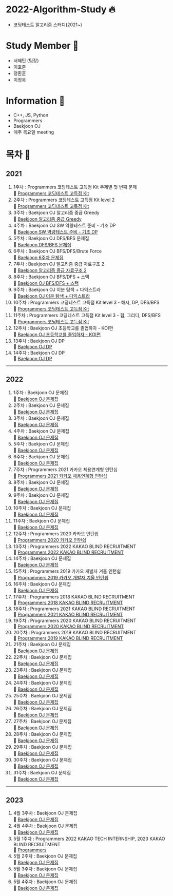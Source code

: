 # 2022-Algorithm-Study &#128293;

- 코딩테스트 알고리즘 스터디(2021~)

# Study Member &#128100;

- 서혜민 (팀장)
- 이호준
- 정환훈
- 이정욱

# Information &#128227;

- C++, JS, Python
- Programmers
- Baekjoon OJ
- 매주 목요일 meeting

# 목차 &#128204;

## 2021

1. 1주차 : Programmers 코딩테스트 고득점 Kit 주제별 첫 번째 문제  
   📖 [Programmers 코딩테스트 고득점 Kit](https://programmers.co.kr/learn/challenges)
2. 2주차 : Programmers 코딩테스트 고득점 Kit level 2  
   📖 [Programmers 코딩테스트 고득점 Kit](https://programmers.co.kr/learn/challenges)
3. 3주차 : Baekjoon OJ 알고리즘 중급 Greedy  
   📖 [Baekjoon 알고리즘 중급 Greedy](https://www.acmicpc.net/workbook/view/3978)
4. 4주차 : Baekjoon OJ SW 역량테스트 준비 - 기초 DP  
   📖 [Baekjoon SW 역량테스트 준비 - 기초 DP](https://www.acmicpc.net/workbook/view/3939)
5. 5주차 : Baekjoon OJ DFS/BFS 문제집  
   📖 [Baekjoon DFS/BFS 문제집](https://www.acmicpc.net/workbook/view/8507)
6. 6주차 : Baekjoon OJ BFS/DFS/Brute Force  
   📖 [Baekjoon 6주차 문제집](https://www.acmicpc.net/workbook/view/8641)
7. 7주차 : Baekjoon OJ 알고리즘 중급 자료구조 2  
   📖 [Baekjoon 알고리즘 중급 자료구조 2](https://www.acmicpc.net/workbook/view/3991)
8. 8주차 : Baekjoon OJ BFS/DFS + 스택  
   📖 [Baekjoon OJ BFS/DFS + 스택](https://www.acmicpc.net/workbook/view/8760)
9. 9주차 : Baekjoon OJ 이분 탐색 + 다익스트라  
   📖 [Baekjoon OJ 이분 탐색 + 다익스트라](https://www.acmicpc.net/workbook/view/8856)
10. 10주차 : Programmers 코딩테스트 고득점 Kit level 3 - 해시, DP, DFS/BFS  
    📖 [Programmers 코딩테스트 고득점 Kit](https://programmers.co.kr/learn/challenges)
11. 11주차 : Programmers 코딩테스트 고득점 Kit level 3 - 힙, 그리디, DFS/BFS  
    📖 [Programmers 코딩테스트 고득점 Kit](https://programmers.co.kr/learn/challenges)
12. 12주차 : Baekjoon OJ 초등학교를 졸업하자 - KOI편  
    📖 [Baekjoon OJ 초등학교를 졸업하자 - KOI편 ](https://www.acmicpc.net/workbook/view/140)
13. 13주차 : Baekjoon OJ DP  
    📖 [Baekjoon OJ DP](https://www.acmicpc.net/workbook/view/9077)
14. 14주차 : Baekjoon OJ DP  
    📖 [Baekjoon OJ DP](https://www.acmicpc.net/workbook/view/9146)

---

## 2022

1. 1주차 : Baekjoon OJ 문제집  
   📖 [Baekjoon OJ 문제집](https://www.acmicpc.net/workbook/view/9741)
2. 2주차 : Baekjoon OJ 문제집  
   📖 [Baekjoon OJ 문제집](https://www.acmicpc.net/workbook/view/9889)
3. 3주차 : Baekjoon OJ 문제집  
   📖 [Baekjoon OJ 문제집](https://www.acmicpc.net/workbook/view/10028)
4. 4주차 : Baekjoon OJ 문제집  
   📖 [Baekjoon OJ 문제집](https://www.acmicpc.net/workbook/view/10085)
5. 5주차 : Baekjoon OJ 문제집  
   📖 [Baekjoon OJ 문제집](https://www.acmicpc.net/workbook/view/10221)
6. 6주차 : Baekjoon OJ 문제집  
   📖 [Baekjoon OJ 문제집](https://www.acmicpc.net/workbook/view/10370)
7. 7주차 : Programmers 2021 카카오 체용연계형 인턴십  
   📖 [Programmers 2021 카카오 체용연계형 인턴십](https://programmers.co.kr/learn/challenges?tab=all_challenges)
8. 8주차 : Baekjoon OJ 문제집  
   📖 [Baekjoon OJ 문제집](https://www.acmicpc.net/workbook/view/10724)
9. 9주차 : Baekjoon OJ 문제집  
   📖 [Baekjoon OJ 문제집](https://www.acmicpc.net/workbook/view/10779)
10. 10주차 : Baekjoon OJ 문제집  
    📖 [Baekjoon OJ 문제집](https://www.acmicpc.net/workbook/view/10847)
11. 11주차 : Baekjoon OJ 문제집  
    📖 [Baekjoon OJ 문제집](https://www.acmicpc.net/workbook/view/10994)
12. 12주차 : Programmers 2020 카카오 인턴쉽  
    📖 [Programmers 2020 카카오 인턴쉽](https://programmers.co.kr/learn/challenges?tab=all_challenges)
13. 13주차 : Programmers 2022 KAKAO BLIND RECRUITMENT  
    📖 [Programmers 2022 KAKAO BLIND RECRUITMENT](https://programmers.co.kr/learn/challenges?tab=all_challenges)
14. 14주차 : Baekjoon OJ 문제집  
    📖 [Baekjoon OJ 문제집](https://www.acmicpc.net/workbook/view/11300)
15. 15주차 : Programmers 2019 카카오 개발자 겨울 인턴쉽  
    📖 [Programmers 2019 카카오 개발자 겨울 인턴쉽](https://programmers.co.kr/learn/challenges)
16. 16주차 : Baekjoon OJ 문제집  
    📖 [Baekjoon OJ 문제집](https://www.acmicpc.net/workbook/view/11858)
17. 17주차 : Programmers 2018 KAKAO BLIND RECRUITMENT  
    📖 [Programmers 2018 KAKAO BLIND RECRUITMENT](https://school.programmers.co.kr/learn/challenges)
18. 18주차 : Programmers 2021 KAKAO BLIND RECRUITMENT  
    📖 [Programmers 2021 KAKAO BLIND RECRUITMENT](https://school.programmers.co.kr/learn/challenges)
19. 19주차 : Programmers 2020 KAKAO BLIND RECRUITMENT  
    📖 [Programmers 2020 KAKAO BLIND RECRUITMENT](https://school.programmers.co.kr/learn/challenges)
20. 20주차 : Programmers 2019 KAKAO BLIND RECRUITMENT  
    📖 [Programmers 2019 KAKAO BLIND RECRUITMENT](https://school.programmers.co.kr/learn/challenges)
21. 21주차 : Baekjoon OJ 문제집  
    📖 [Baekjoon OJ 문제집](https://www.acmicpc.net/group/workbook/view/11505/49600)    
22. 22주차 : Baekjoon OJ 문제집  
    📖 [Baekjoon OJ 문제집](https://www.acmicpc.net/group/workbook/view/11505/49935)
23. 23주차 : Baekjoon OJ 문제집  
    📖 [Baekjoon OJ 문제집](https://www.acmicpc.net/group/workbook/view/11505/50065)
24. 24주차 : Baekjoon OJ 문제집  
    📖 [Baekjoon OJ 문제집](https://www.acmicpc.net/group/workbook/view//11505/50200)
25. 25주차 : Baekjoon OJ 문제집  
    📖 [Baekjoon OJ 문제집](https://www.acmicpc.net/group/workbook/view//11505/50642)
26. 26주차 : Baekjoon OJ 문제집  
    📖 [Baekjoon OJ 문제집](https://www.acmicpc.net/group/workbook/view//11505/50778)
27. 27주차 : Baekjoon OJ 문제집  
    📖 [Baekjoon OJ 문제집](https://www.acmicpc.net/group/workbook/view//11505/51008)
28. 28주차 : Baekjoon OJ 문제집  
    📖 [Baekjoon OJ 문제집](https://www.acmicpc.net/workbook/view/13428)
29. 29주차 : Baekjoon OJ 문제집  
    📖 [Baekjoon OJ 문제집](https://www.acmicpc.net/workbook/view/13477)
30. 30주차 : Baekjoon OJ 문제집  
    📖 [Baekjoon OJ 문제집](https://www.acmicpc.net/workbook/view/13538)
31. 31주차 : Baekjoon OJ 문제집  
    📖 [Baekjoon OJ 문제집](https://www.acmicpc.net/workbook/view/13608)


---

## 2023

1. 4월 3주차 : Baekjoon OJ 문제집  
   📖 [Baekjoon OJ 문제집](https://www.acmicpc.net/workbook/view/15191)
2. 4월 4주차 : Baekjoon OJ 문제집  
   📖 [Baekjoon OJ 문제집](https://www.acmicpc.net/workbook/view/15287)
3. 5월 1주차 : Programmers 2022 KAKAO TECH INTERNSHIP, 2023 KAKAO BLIND RECRUITMENT    
   📖 [Programmers](https://school.programmers.co.kr/learn/challenges?order=recent&page=1&partIds=37527%2C31236)
4. 5월 2주차 : Baekjoon OJ 문제집  
   📖 [Baekjoon OJ 문제집](https://www.acmicpc.net/group/workbook/view/11505/57405)
5. 5월 3주차 : Baekjoon OJ 문제집  
   📖 [Baekjoon OJ 문제집](https://www.acmicpc.net/group/workbook/view/11505/57724)
6. 5월 4주차 : Baekjoon OJ 문제집  
   📖 [Baekjoon OJ 문제집](https://www.acmicpc.net/group/workbook/view/11505/57911)

